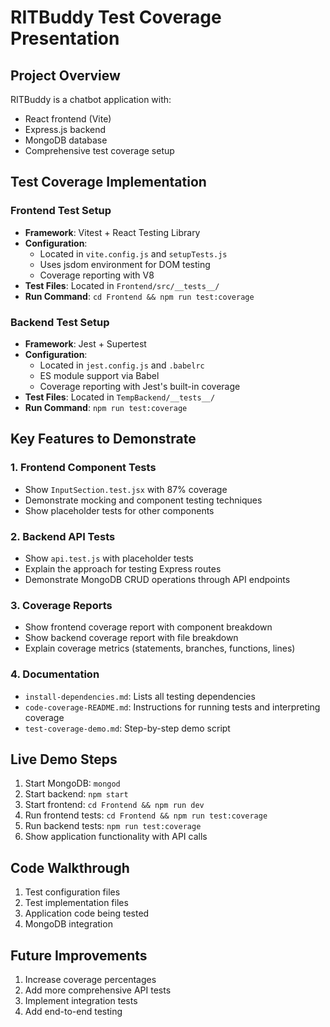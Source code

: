 # RITBuddy Test Coverage Presentation

## Project Overview
RITBuddy is a chatbot application with:
- React frontend (Vite)
- Express.js backend
- MongoDB database
- Comprehensive test coverage setup

## Test Coverage Implementation

### Frontend Test Setup
- **Framework**: Vitest + React Testing Library
- **Configuration**: 
  - Located in `vite.config.js` and `setupTests.js`
  - Uses jsdom environment for DOM testing
  - Coverage reporting with V8
- **Test Files**: Located in `Frontend/src/__tests__/`
- **Run Command**: `cd Frontend && npm run test:coverage`

### Backend Test Setup
- **Framework**: Jest + Supertest
- **Configuration**:
  - Located in `jest.config.js` and `.babelrc`
  - ES module support via Babel
  - Coverage reporting with Jest's built-in coverage
- **Test Files**: Located in `TempBackend/__tests__/`
- **Run Command**: `npm run test:coverage`

## Key Features to Demonstrate

### 1. Frontend Component Tests
- Show `InputSection.test.jsx` with 87% coverage
- Demonstrate mocking and component testing techniques
- Show placeholder tests for other components

### 2. Backend API Tests
- Show `api.test.js` with placeholder tests
- Explain the approach for testing Express routes
- Demonstrate MongoDB CRUD operations through API endpoints

### 3. Coverage Reports
- Show frontend coverage report with component breakdown
- Show backend coverage report with file breakdown
- Explain coverage metrics (statements, branches, functions, lines)

### 4. Documentation
- `install-dependencies.md`: Lists all testing dependencies
- `code-coverage-README.md`: Instructions for running tests and interpreting coverage
- `test-coverage-demo.md`: Step-by-step demo script

## Live Demo Steps
1. Start MongoDB: `mongod`
2. Start backend: `npm start`
3. Start frontend: `cd Frontend && npm run dev`
4. Run frontend tests: `cd Frontend && npm run test:coverage`
5. Run backend tests: `npm run test:coverage`
6. Show application functionality with API calls

## Code Walkthrough
1. Test configuration files
2. Test implementation files
3. Application code being tested
4. MongoDB integration

## Future Improvements
1. Increase coverage percentages
2. Add more comprehensive API tests
3. Implement integration tests
4. Add end-to-end testing
